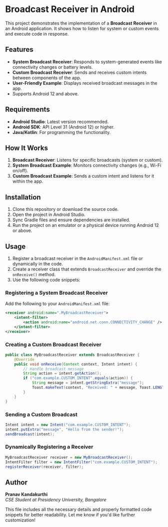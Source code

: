 # Broadcast Receiver in Android

This project demonstrates the implementation of a **Broadcast Receiver** in an Android application. It shows how to listen for system or custom events and execute code in response.

## Features
- **System Broadcast Receiver**: Responds to system-generated events like connectivity changes or battery levels.
- **Custom Broadcast Receiver**: Sends and receives custom intents between components of the app.
- **User-Friendly Example**: Displays received broadcast messages in the app.
- Supports Android 12 and above.

## Requirements
- **Android Studio**: Latest version recommended.
- **Android SDK**: API Level 31 (Android 12) or higher.
- **Java/Kotlin**: For programming the functionality.

## How It Works
1. **Broadcast Receiver**: Listens for specific broadcasts (system or custom).
2. **System Broadcast Example**: Monitors connectivity changes (e.g., Wi-Fi on/off).
3. **Custom Broadcast Example**: Sends a custom intent and listens for it within the app.

## Installation
1. Clone this repository or download the source code.
2. Open the project in Android Studio.
3. Sync Gradle files and ensure dependencies are installed.
4. Run the project on an emulator or a physical device running Android 12 or above.

## Usage
1. Register a broadcast receiver in the `AndroidManifest.xml` file or dynamically in the code.
2. Create a receiver class that extends `BroadcastReceiver` and override the `onReceive()` method.
3. Use the following code snippets:

### Registering a System Broadcast Receiver

Add the following to your `AndroidManifest.xml` file:
```xml
<receiver android:name=".MyBroadcastReceiver">
    <intent-filter>
        <action android:name="android.net.conn.CONNECTIVITY_CHANGE" />
    </intent-filter>
</receiver>
```
### Creating a Custom Broadcast Receiver
```java
public class MyBroadcastReceiver extends BroadcastReceiver {
    @Override
    public void onReceive(Context context, Intent intent) {
        // Handle broadcast message
        String action = intent.getAction();
        if ("com.example.CUSTOM_INTENT".equals(action)) {
            String message = intent.getStringExtra("message");
            Toast.makeText(context, "Received: " + message, Toast.LENGTH_SHORT).show();
        }
    }
}
```
### Sending a Custom Broadcast
```java
Intent intent = new Intent("com.example.CUSTOM_INTENT");
intent.putExtra("message", "Hello from the sender!");
sendBroadcast(intent);
```
### Dynamically Registering a Receiver
```java
MyBroadcastReceiver receiver = new MyBroadcastReceiver();
IntentFilter filter = new IntentFilter("com.example.CUSTOM_INTENT");
registerReceiver(receiver, filter);
```

## Author
**Pranav Kandakurthi**  
*CSE Student at Presidency University, Bangalore*  

This file includes all the necessary details and properly formatted code snippets for better readability. Let me know if you'd like further customization!



